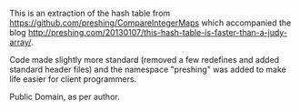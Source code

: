 This is an extraction of the hash table from https://github.com/preshing/CompareIntegerMaps which accompanied the blog http://preshing.com/20130107/this-hash-table-is-faster-than-a-judy-array/.

Code made slightly more standard (removed a few redefines and added standard header files) and the namespace "preshing" was added to make life easier for client programmers.

Public Domain, as per author.
